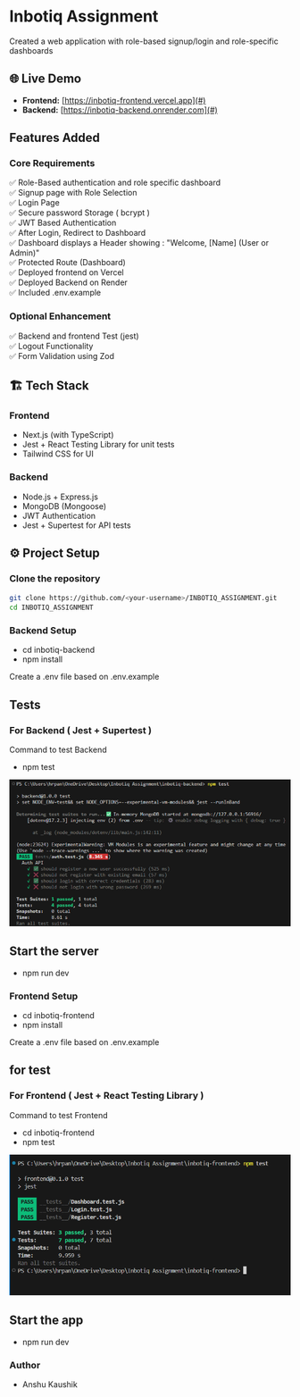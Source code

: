 # Inbotiq Assignment 

Created a web application with role-based signup/login and role-specific dashboards

## 🌐 Live Demo
- **Frontend:** [https://inbotiq-frontend.vercel.app](#)
- **Backend:** [https://inbotiq-backend.onrender.com](#)

## Features Added

### Core Requirements
✅ Role-Based authentication and role specific dashboard  
✅ Signup page with Role Selection  
✅ Login Page  
✅ Secure password Storage ( bcrypt )  
✅ JWT Based Authentication  
✅ After Login, Redirect to Dashboard  
✅ Dashboard displays a Header showing : "Welcome, [Name] (User or Admin)"  
✅ Protected Route (Dashboard)  
✅ Deployed frontend on Vercel  
✅ Deployed Backend on Render   
✅ Included .env.example  

### Optional Enhancement
✅ Backend and frontend Test (jest)  
✅ Logout Functionality   
✅ Form Validation using Zod  

## 🏗️ Tech Stack

### **Frontend**
- Next.js (with TypeScript)
- Jest + React Testing Library for unit tests
- Tailwind CSS for UI

### **Backend**
- Node.js + Express.js
- MongoDB (Mongoose)
- JWT Authentication
- Jest + Supertest for API tests

## ⚙️ Project Setup  

### Clone the repository
```bash
git clone https://github.com/<your-username>/INBOTIQ_ASSIGNMENT.git
cd INBOTIQ_ASSIGNMENT
```  

### Backend Setup
- cd inbotiq-backend
- npm install

Create a .env file based on .env.example
## Tests 
### For Backend ( Jest + Supertest )
Command to test Backend   
 - npm test  

![alt text](<Screenshot 2025-10-31 231155.png>)

## Start the server 
- npm run dev

### Frontend Setup
- cd inbotiq-frontend
- npm install

Create a .env file based on .env.example
## for test
### For Frontend ( Jest + React Testing Library )
Command to test Frontend  
 - cd inbotiq-frontend  
 - npm test 

![alt text](<Screenshot 2025-10-31 234659.png>)  

## Start the app  
- npm run dev


### Author 
- Anshu Kaushik